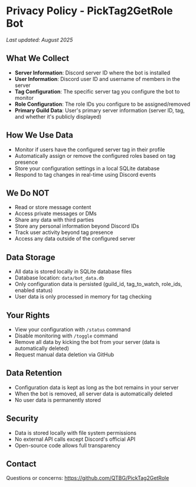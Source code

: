 # Privacy Policy - PickTag2GetRole Bot

*Last updated: August 2025*

## What We Collect
- **Server Information**: Discord server ID where the bot is installed
- **User Information**: Discord user ID and username of members in the server
- **Tag Configuration**: The specific server tag you configure the bot to monitor
- **Role Configuration**: The role IDs you configure to be assigned/removed
- **Primary Guild Data**: User's primary server information (server ID, tag, and whether it's publicly displayed)

## How We Use Data
- Monitor if users have the configured server tag in their profile
- Automatically assign or remove the configured roles based on tag presence
- Store your configuration settings in a local SQLite database
- Respond to tag changes in real-time using Discord events

## We Do NOT
- Read or store message content
- Access private messages or DMs
- Share any data with third parties
- Store any personal information beyond Discord IDs
- Track user activity beyond tag presence
- Access any data outside of the configured server

## Data Storage
- All data is stored locally in SQLite database files
- Database location: `data/bot_data.db`
- Only configuration data is persisted (guild_id, tag_to_watch, role_ids, enabled status)
- User data is only processed in memory for tag checking

## Your Rights
- View your configuration with `/status` command
- Disable monitoring with `/toggle` command
- Remove all data by kicking the bot from your server (data is automatically deleted)
- Request manual data deletion via GitHub

## Data Retention
- Configuration data is kept as long as the bot remains in your server
- When the bot is removed, all server data is automatically deleted
- No user data is permanently stored

## Security
- Data is stored locally with file system permissions
- No external API calls except Discord's official API
- Open-source code allows full transparency

## Contact
Questions or concerns: https://github.com/QTBG/PickTag2GetRole